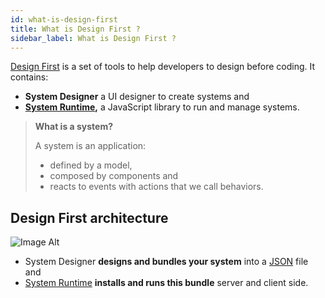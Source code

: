```yaml
---
id: what-is-design-first
title: What is Design First ?
sidebar_label: What is Design First ?
---
```


[Design First](https://github.com/design-first) is a set of tools to help developers to design before coding. It contains:

 * **System Designer** a UI designer to create systems and
 * **[System Runtime](https://designfirst.io/systemruntime/),** a JavaScript library to run and manage systems.

>**What is a system?**
>
> A system is an application: 
>- defined by a model,
>- composed by components and
>- reacts to events with actions that we call behaviors.

## Design First architecture

![Image Alt](../../img/3f8a1ad-archi.png)

* System Designer **designs and bundles your system** into a [JSON](http://json.org) file and
* [System Runtime](https://designfirst.io/systemruntime/) **installs and runs this bundle** server and client side.